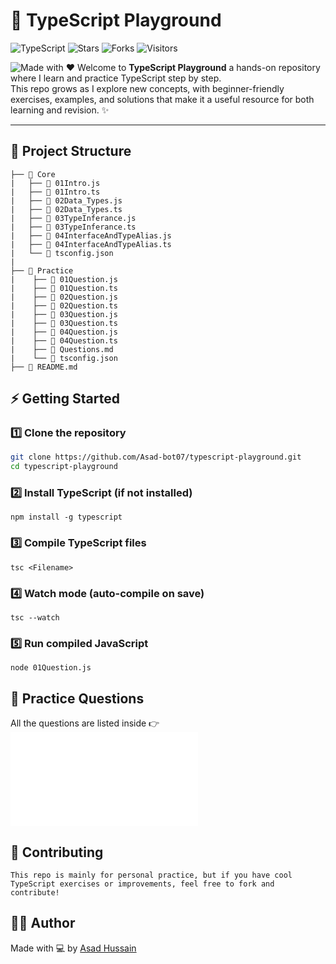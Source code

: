 # 🎯 TypeScript Playground

![TypeScript](https://img.shields.io/badge/TypeScript-3178C6?logo=typescript&logoColor=fff&style=flat)
![Stars](https://img.shields.io/github/stars/Asad-bot07/typescript-playground?style=flat&logo=github)
![Forks](https://img.shields.io/github/forks/Asad-bot07/typescript-playground?style=flat&logo=github)
![Visitors](https://komarev.com/ghpvc/?username=Asad-bot07&label=Profile%20Views&color=0e75b6&style=flat)

<!-- ![Node.js](https://img.shields.io/badge/Node.js-339933?logo=node.js&logoColor=fff&style=flat) -->
![Made with ❤️](https://img.shields.io/badge/Made%20with-%E2%9D%A4-red)
Welcome to **TypeScript Playground** a hands-on repository where I learn and practice TypeScript step by step.  
This repo grows as I explore new concepts, with beginner-friendly exercises, examples, and solutions that make it a useful resource for both learning and revision. ✨


---

## 📂 Project Structure

```
├── 📂 Core
|   ├── 📄 01Intro.js
|   ├── 📄 01Intro.ts
|   ├── 📄 02Data_Types.js
|   ├── 📄 02Data_Types.ts
|   ├── 📄 03TypeInferance.js
|   ├── 📄 03TypeInferance.ts
|   ├── 📄 04InterfaceAndTypeAlias.js
|   ├── 📄 04InterfaceAndTypeAlias.ts
|   └── 📄 tsconfig.json
|
├── 📂 Practice
|    ├── 📄 01Question.js
|    ├── 📄 01Question.ts
|    ├── 📄 02Question.js
|    ├── 📄 02Question.ts
|    ├── 📄 03Question.js
|    ├── 📄 03Question.ts
|    ├── 📄 04Question.js
|    ├── 📄 04Question.ts
|    ├── 📝 Questions.md
|    └── 📄 tsconfig.json
├── 📝 README.md
```


## ⚡ Getting Started

### 1️⃣ Clone the repository
```bash
git clone https://github.com/Asad-bot07/typescript-playground.git
cd typescript-playground
```

### 2️⃣ Install TypeScript (if not installed)
```
npm install -g typescript
```
### 3️⃣ Compile TypeScript files
```
tsc <Filename>
```
### 4️⃣ Watch mode (auto-compile on save)
```
tsc --watch
```
### 5️⃣ Run compiled JavaScript

```
node 01Question.js
```

## 📝 Practice Questions

All the questions are listed inside 👉 ![Questions.md](/Practice/Questions.md)

## 🤝 Contributing
```
This repo is mainly for personal practice, but if you have cool TypeScript exercises or improvements, feel free to fork and contribute!
```

## 🧑‍💻 Author
Made with 💻 by [Asad Hussain](https://linkedin.com/in/asad-hussain-765502319)